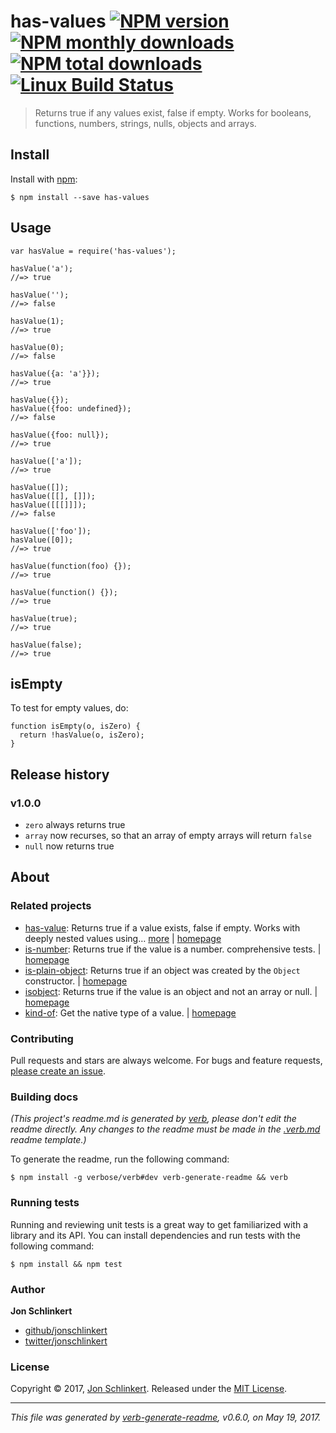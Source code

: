 <h1 id="has-values-%21npm-version-%21npm-monthly-downloads-%21npm-total-downloads-%21linux-build-status">has-values <a href="https://www.npmjs.com/package/has-values"><img src="https://img.shields.io/npm/v/has-values.svg?style=flat" alt="NPM version" /></a> <a href="https://npmjs.org/package/has-values"><img src="https://img.shields.io/npm/dm/has-values.svg?style=flat" alt="NPM monthly downloads" /></a> <a href="https://npmjs.org/package/has-values"><img src="https://img.shields.io/npm/dt/has-values.svg?style=flat" alt="NPM total downloads" /></a> <a href="https://travis-ci.org/jonschlinkert/has-values"><img src="https://img.shields.io/travis/jonschlinkert/has-values.svg?style=flat&amp;label=Travis" alt="Linux Build Status" /></a></h1>

<blockquote>
  <p>Returns true if any values exist, false if empty. Works for booleans, functions, numbers, strings, nulls, objects and arrays.</p>
</blockquote>

<h2 id="install">Install</h2>

<p>Install with <a href="https://www.npmjs.com/">npm</a>:</p>

<pre><code class="sh">$ npm install --save has-values
</code></pre>

<h2 id="usage">Usage</h2>

<pre><code class="js">var hasValue = require('has-values');

hasValue('a');
//=&gt; true

hasValue('');
//=&gt; false

hasValue(1);
//=&gt; true

hasValue(0);
//=&gt; false

hasValue({a: 'a'}});
//=&gt; true

hasValue({});
hasValue({foo: undefined});
//=&gt; false

hasValue({foo: null});
//=&gt; true

hasValue(['a']);
//=&gt; true

hasValue([]);
hasValue([[], []]);
hasValue([[[]]]);
//=&gt; false

hasValue(['foo']);
hasValue([0]);
//=&gt; true

hasValue(function(foo) {}); 
//=&gt; true

hasValue(function() {});
//=&gt; true

hasValue(true);
//=&gt; true

hasValue(false);
//=&gt; true
</code></pre>

<h2 id="isempty">isEmpty</h2>

<p>To test for empty values, do:</p>

<pre><code class="js">function isEmpty(o, isZero) {
  return !hasValue(o, isZero);
}
</code></pre>

<h2 id="release-history">Release history</h2>

<h3 id="v1.0.0">v1.0.0</h3>

<ul>
<li><code>zero</code> always returns true</li>
<li><code>array</code> now recurses, so that an array of empty arrays will return <code>false</code></li>
<li><code>null</code> now returns true</li>
</ul>

<h2 id="about">About</h2>

<h3 id="related-projects">Related projects</h3>

<ul>
<li><a href="https://www.npmjs.com/package/has-value">has-value</a>: Returns true if a value exists, false if empty. Works with deeply nested values using… <a href="https://github.com/jonschlinkert/has-value">more</a> | <a href="https://github.com/jonschlinkert/has-value" title="Returns true if a value exists, false if empty. Works with deeply nested values using object paths.">homepage</a></li>
<li><a href="https://www.npmjs.com/package/is-number">is-number</a>: Returns true if the value is a number. comprehensive tests. | <a href="https://github.com/jonschlinkert/is-number" title="Returns true if the value is a number. comprehensive tests.">homepage</a></li>
<li><a href="https://www.npmjs.com/package/is-plain-object">is-plain-object</a>: Returns true if an object was created by the <code>Object</code> constructor. | <a href="https://github.com/jonschlinkert/is-plain-object" title="Returns true if an object was created by the <code>Object</code> constructor.">homepage</a></li>
<li><a href="https://www.npmjs.com/package/isobject">isobject</a>: Returns true if the value is an object and not an array or null. | <a href="https://github.com/jonschlinkert/isobject" title="Returns true if the value is an object and not an array or null.">homepage</a></li>
<li><a href="https://www.npmjs.com/package/kind-of">kind-of</a>: Get the native type of a value. | <a href="https://github.com/jonschlinkert/kind-of" title="Get the native type of a value.">homepage</a></li>
</ul>

<h3 id="contributing">Contributing</h3>

<p>Pull requests and stars are always welcome. For bugs and feature requests, <a href="../../issues/new">please create an issue</a>.</p>

<h3 id="building-docs">Building docs</h3>

<p><em>(This project's readme.md is generated by <a href="https://github.com/verbose/verb-generate-readme">verb</a>, please don't edit the readme directly. Any changes to the readme must be made in the <a href=".verb.md">.verb.md</a> readme template.)</em></p>

<p>To generate the readme, run the following command:</p>

<pre><code class="sh">$ npm install -g verbose/verb#dev verb-generate-readme &amp;&amp; verb
</code></pre>

<h3 id="running-tests">Running tests</h3>

<p>Running and reviewing unit tests is a great way to get familiarized with a library and its API. You can install dependencies and run tests with the following command:</p>

<pre><code class="sh">$ npm install &amp;&amp; npm test
</code></pre>

<h3 id="author">Author</h3>

<p><strong>Jon Schlinkert</strong></p>

<ul>
<li><a href="https://github.com/jonschlinkert">github/jonschlinkert</a></li>
<li><a href="https://twitter.com/jonschlinkert">twitter/jonschlinkert</a></li>
</ul>

<h3 id="license">License</h3>

<p>Copyright © 2017, <a href="https://github.com/jonschlinkert">Jon Schlinkert</a>.
Released under the <a href="LICENSE">MIT License</a>.</p>

<hr />

<p><em>This file was generated by <a href="https://github.com/verbose/verb-generate-readme">verb-generate-readme</a>, v0.6.0, on May 19, 2017.</em></p>
